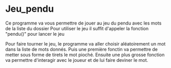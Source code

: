 # Jeu_pendu

Ce programme va vous permettre de jouer au jeu du pendu avec les mots de la liste du dossier
Pour utiliser le jeu il suffit d'appeler la fonction "pendu()" pour lancer le jeu


Pour faire tourner le jeu, le programme va aller choisir aléatoirement un mot dans la liste de mots donnés. Puis une première fonctin va permettre de metter sous forme de tirets le mot pioché.
Ensuite une plus grosse fonction va permettre d'interagir avec le joueur et de lui faire deviner le mot.
